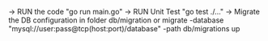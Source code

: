 -> RUN the code "go run main.go"
-> RUN Unit Test "go test ./..."
-> Migrate the DB configuration in folder db/migration or
migrate -database "mysql://user:pass@tcp(host:port)/database" -path db/migrations up
